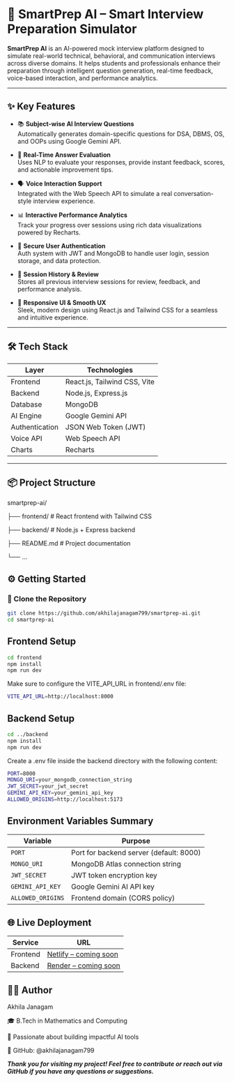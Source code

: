 # 🚀 SmartPrep AI – Smart Interview Preparation Simulator

**SmartPrep AI** is an AI-powered mock interview platform designed to simulate real-world technical, behavioral, and communication interviews across diverse domains. It helps students and professionals enhance their preparation through intelligent question generation, real-time feedback, voice-based interaction, and performance analytics.

---

## ✨ Key Features

- 📚 **Subject-wise AI Interview Questions**  
  Automatically generates domain-specific questions for DSA, DBMS, OS, and OOPs using Google Gemini API.

- 🧠 **Real-Time Answer Evaluation**  
  Uses NLP to evaluate your responses, provide instant feedback, scores, and actionable improvement tips.

- 🗣️ **Voice Interaction Support**  
  Integrated with the Web Speech API to simulate a real conversation-style interview experience.

- 📊 **Interactive Performance Analytics**  
  Track your progress over sessions using rich data visualizations powered by Recharts.

- 👤 **Secure User Authentication**  
  Auth system with JWT and MongoDB to handle user login, session storage, and data protection.

- 📁 **Session History & Review**  
  Stores all previous interview sessions for review, feedback, and performance analysis.

- 🧩 **Responsive UI & Smooth UX**  
  Sleek, modern design using React.js and Tailwind CSS for a seamless and intuitive experience.

---

## 🛠️ Tech Stack

| Layer       | Technologies                             |
|-------------|-------------------------------------------|
| Frontend    | React.js, Tailwind CSS, Vite              |
| Backend     | Node.js, Express.js                       |
| Database    | MongoDB                                   |
| AI Engine   | Google Gemini API                         |
| Authentication | JSON Web Token (JWT)                  |
| Voice API   | Web Speech API                            |
| Charts      | Recharts                                  |

---

## 📦 Project Structure
smartprep-ai/

├── frontend/ # React frontend with Tailwind CSS

├── backend/ # Node.js + Express backend

├── README.md # Project documentation

└── ...

## ⚙️ Getting Started



### 🔹 Clone the Repository

```bash
git clone https://github.com/akhilajanagam799/smartprep-ai.git
cd smartprep-ai
```

## Frontend Setup

```bash
cd frontend
npm install
npm run dev
```
Make sure to configure the VITE_API_URL in frontend/.env file:

```bash
VITE_API_URL=http://localhost:8000
```

## Backend Setup
```bash
cd ../backend
npm install
npm run dev
```
Create a .env file inside the backend directory with the following content:
```bash
PORT=8000
MONGO_URI=your_mongodb_connection_string
JWT_SECRET=your_jwt_secret
GEMINI_API_KEY=your_gemini_api_key
ALLOWED_ORIGINS=http://localhost:5173
```


##  Environment Variables Summary

| Variable          | Purpose                                 |
| ----------------- | --------------------------------------- |
| `PORT`            | Port for backend server (default: 8000) |
| `MONGO_URI`       | MongoDB Atlas connection string         |
| `JWT_SECRET`      | JWT token encryption key                |
| `GEMINI_API_KEY`  | Google Gemini AI API key                |
| `ALLOWED_ORIGINS` | Frontend domain (CORS policy)           |


 ##  🌐 Live Deployment 

 | Service  | URL                       |
| -------- | ------------------------- |
| Frontend | [Netlify – coming soon]() |
| Backend  | [Render – coming soon]()  |


## 👩‍💻 Author

Akhila Janagam

🎓 B.Tech in Mathematics and Computing

💼 Passionate about building impactful AI tools

🔗 GitHub: @akhilajanagam799

***Thank you for visiting  my project! Feel free to contribute or reach out via GitHub if you have any questions or suggestions.***

